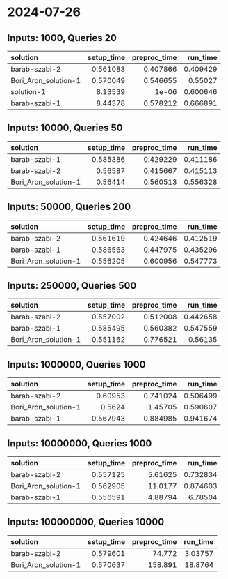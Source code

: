 # 2024-07-26

## Inputs: 1000, Queries 20

| solution             |   setup_time |   preproc_time |   run_time |
|:---------------------|-------------:|---------------:|-----------:|
| barab-szabi-2        |     0.561083 |       0.407866 |   0.409429 |
| Bori_Aron_solution-1 |     0.570049 |       0.546655 |   0.55027  |
| solution-1           |     8.13539  |       1e-06    |   0.600646 |
| barab-szabi-1        |     8.44378  |       0.578212 |   0.666891 |

## Inputs: 10000, Queries 50

| solution             |   setup_time |   preproc_time |   run_time |
|:---------------------|-------------:|---------------:|-----------:|
| barab-szabi-1        |     0.585386 |       0.429229 |   0.411186 |
| barab-szabi-2        |     0.56587  |       0.415667 |   0.415113 |
| Bori_Aron_solution-1 |     0.56414  |       0.560513 |   0.556328 |

## Inputs: 50000, Queries 200

| solution             |   setup_time |   preproc_time |   run_time |
|:---------------------|-------------:|---------------:|-----------:|
| barab-szabi-2        |     0.561619 |       0.424646 |   0.412519 |
| barab-szabi-1        |     0.586563 |       0.447975 |   0.435296 |
| Bori_Aron_solution-1 |     0.556205 |       0.600956 |   0.547773 |

## Inputs: 250000, Queries 500

| solution             |   setup_time |   preproc_time |   run_time |
|:---------------------|-------------:|---------------:|-----------:|
| barab-szabi-2        |     0.557002 |       0.512008 |   0.442658 |
| barab-szabi-1        |     0.585495 |       0.560382 |   0.547559 |
| Bori_Aron_solution-1 |     0.551162 |       0.776521 |   0.56135  |

## Inputs: 1000000, Queries 1000

| solution             |   setup_time |   preproc_time |   run_time |
|:---------------------|-------------:|---------------:|-----------:|
| barab-szabi-2        |     0.60953  |       0.741024 |   0.506499 |
| Bori_Aron_solution-1 |     0.5624   |       1.45705  |   0.590607 |
| barab-szabi-1        |     0.567943 |       0.884985 |   0.941674 |

## Inputs: 10000000, Queries 1000

| solution             |   setup_time |   preproc_time |   run_time |
|:---------------------|-------------:|---------------:|-----------:|
| barab-szabi-2        |     0.557125 |        5.61625 |   0.732834 |
| Bori_Aron_solution-1 |     0.562905 |       11.0177  |   0.874603 |
| barab-szabi-1        |     0.556591 |        4.88794 |   6.78504  |

## Inputs: 100000000, Queries 10000

| solution             |   setup_time |   preproc_time |   run_time |
|:---------------------|-------------:|---------------:|-----------:|
| barab-szabi-2        |     0.579601 |         74.772 |    3.03757 |
| Bori_Aron_solution-1 |     0.570637 |        158.891 |   18.8764  |